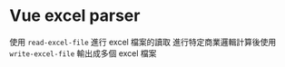 # Vue excel parser

使用 `read-excel-file` 進行 excel 檔案的讀取
進行特定商業邏輯計算後使用 `write-excel-file` 輸出成多個 excel 檔案